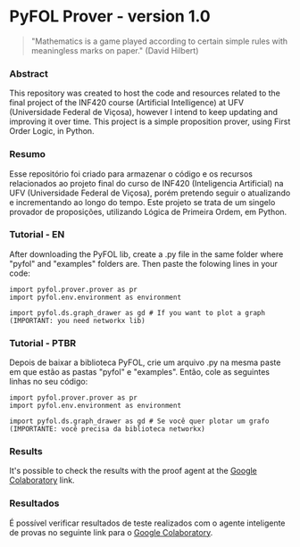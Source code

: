 # PyFOL Prover - version 1.0

> "Mathematics is a game played according to certain simple rules with meaningless marks on paper." (David Hilbert)

### Abstract
This repository was created to host the code and resources related to the final project of the INF420 course (Artificial Intelligence) at UFV (Universidade Federal de Viçosa), however I intend to keep updating and improving it over time. This project is a simple proposition prover, using First Order Logic, in Python.

### Resumo
Esse repositório foi criado para armazenar o código e os recursos relacionados ao projeto final do curso de INF420 (Inteligencia Artificial) na UFV (Universidade Federal de Viçosa), porém pretendo seguir o atualizando e incrementando ao longo do tempo. Este projeto se trata de um singelo provador de proposições, utilizando Lógica de Primeira Ordem, em Python.

### Tutorial - EN
After downloading the PyFOL lib, create a .py file in the same folder where "pyfol" and "examples" folders are. Then paste the folowing lines in your code:

```
import pyfol.prover.prover as pr
import pyfol.env.environment as environment

import pyfol.ds.graph_drawer as gd # If you want to plot a graph (IMPORTANT: you need networkx lib)
```

### Tutorial - PTBR
Depois de baixar a biblioteca PyFOL, crie um arquivo .py na mesma paste em que estão as pastas "pyfol" e "examples". Então, cole as seguintes linhas no seu código:

```
import pyfol.prover.prover as pr
import pyfol.env.environment as environment

import pyfol.ds.graph_drawer as gd # Se você quer plotar um grafo (IMPORTANTE: você precisa da biblioteca networkx)
```

### Results
It's possible to check the results with the proof agent at the [Google Colaboratory](https://colab.research.google.com/drive/1z7eB68cjP_bKOe4WK07rXpqihZOr7zPc?usp=sharing) link.

### Resultados
É possível verificar resultados de teste realizados com o agente inteligente de provas no seguinte link para o [Google Colaboratory](https://colab.research.google.com/drive/1z7eB68cjP_bKOe4WK07rXpqihZOr7zPc?usp=sharing).
